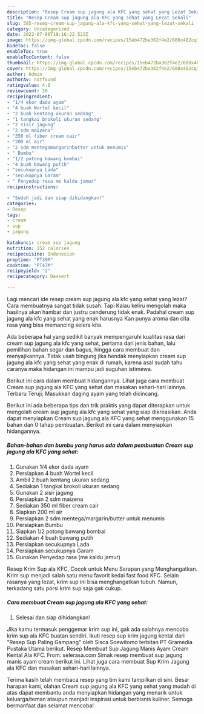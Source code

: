 ```yaml
---
description: "Resep Cream sup jagung ala KFC yang sehat yang Lezat Sekali"
title: "Resep Cream sup jagung ala KFC yang sehat yang Lezat Sekali"
slug: 385-resep-cream-sup-jagung-ala-kfc-yang-sehat-yang-lezat-sekali
category: Uncategorized
date: 2022-07-08T18:16:22.522Z
image: https://img-global.cpcdn.com/recipes/15eb472ba362f4e2/680x482cq70/cream-sup-jagung-ala-kfc-yang-sehat-foto-resep-utama.jpg
hideToc: false
enableToc: true
enableTocContent: false
thumbnail: https://img-global.cpcdn.com/recipes/15eb472ba362f4e2/680x482cq70/cream-sup-jagung-ala-kfc-yang-sehat-foto-resep-utama.jpg
cover: https://img-global.cpcdn.com/recipes/15eb472ba362f4e2/680x482cq70/cream-sup-jagung-ala-kfc-yang-sehat-foto-resep-utama.jpg
author: Admin
authorAv: notfound
ratingvalue: 4.8
reviewcount: 20
recipeingredient:
- "1/4 ekor dada ayam"
- "4 buah Wortel kecil"
- "2 buah kentang ukuran sedang"
- "1 tangkai brokoli ukuran sedang"
- "2 sisir jagung"
- "2 sdm maizena"
- "350 ml fiber cream cair"
- "200 ml air"
- "2 sdm mentegamargarinbutter untuk menumis"
- " Bumbu"
- "1/2 potong bawang bombai"
- "4 buah bawang putih"
- "secukupnya Lada"
- "secukupnya Garam"
- " Penyedap rasa me kaldu jamur"
recipeinstructions:

- "Sudah jadi dan siap dihidangkan!"
categories:
- Resep
tags:
- cream
- sup
- jagung

katakunci: cream sup jagung 
nutrition: 152 calories
recipecuisine: Indonesian
preptime: "PT39M"
cooktime: "PT47M"
recipeyield: "2"
recipecategory: Dessert

---
```



Lagi mencari ide resep cream sup jagung ala kfc yang sehat yang lezat? Cara membuatnya sangat tidak susah. Tapi Kalau keliru mengolah maka hasilnya akan hambar dan justru cenderung tidak enak. Padahal cream sup jagung ala kfc yang sehat yang enak harusnya Kan punya aroma dan cita rasa yang bisa memancing selera kita.


Ada beberapa hal yang sedikit banyak mempengaruhi kualitas rasa dari cream sup jagung ala kfc yang sehat, pertama dari jenis bahan, lalu pemilihan bahan segar dan bagus, hingga cara membuat dan menyajikannya. Tidak usah bingung jika hendak menyiapkan cream sup jagung ala kfc yang sehat yang enak di rumah, karena asal sudah tahu caranya maka hidangan ini mampu jadi suguhan istimewa.

Berikut ini cara dalam membuat hidangannya. Lihat juga cara membuat Cream sup jagung ala KFC yang sehat dan masakan sehari-hari lainnya. Terbaru Teruji; Masukkan daging ayam yang telah dicincang.


Berikut ini ada beberapa tips dan trik praktis yang dapat diterapkan untuk mengolah cream sup jagung ala kfc yang sehat yang siap dikreasikan. Anda dapat menyiapkan Cream sup jagung ala KFC yang sehat menggunakan 15 bahan dan 0 tahap pembuatan. Berikut ini cara dalam menyiapkan hidangannya.

<!--inarticleads1-->

##### Bahan-bahan dan bumbu yang harus ada dalam pembuatan Cream sup jagung ala KFC yang sehat:

1. Gunakan 1/4 ekor dada ayam
1. Persiapkan 4 buah Wortel kecil
1. Ambil 2 buah kentang ukuran sedang
1. Sediakan 1 tangkai brokoli ukuran sedang
1. Gunakan 2 sisir jagung
1. Persiapkan 2 sdm maizena
1. Sediakan 350 ml fiber cream cair
1. Siapkan 200 ml air
1. Persiapkan 2 sdm mentega/margarin/butter untuk menumis
1. Persiapkan  Bumbu
1. Siapkan 1/2 potong bawang bombai
1. Sediakan 4 buah bawang putih
1. Persiapkan secukupnya Lada
1. Persiapkan secukupnya Garam
1. Gunakan  Penyedap rasa (me kaldu jamur)


Resep Krim Sup ala KFC, Cocok untuk Menu Sarapan yang Menghangatkan. Krim sup menjadi salah satu menu favorit kedai fast food KFC. Selain rasanya yang lezat, krim sup ini bisa menghangatkan tubuh. Namun, terkadang satu porsi krim sup saja gak cukup. 

<!--inarticleads2-->

##### Cara membuat Cream sup jagung ala KFC yang sehat:


1. Selesai dan siap dihidangkan!

Jika kamu termasuk penggemar krim sup ini, gak ada salahnya mencoba krim sup ala KFC buatan sendiri. Ikuti resep sup krim jagung kental dari &#34;Resep Sup Paling Gampang&#34; oleh Sisca Soewitomo terbitan PT Gramedia Pustaka Utama berikut. Resep Membuat Sup Jagung Manis Ayam Cream Kental Ala KFC. From: selerasa.com Simak resep membuat sup jagung manis ayam cream berikut ini. Lihat juga cara membuat Sup Krim Jagung ala KFC dan masakan sehari-hari lainnya. 

Terima kasih telah membaca resep yang tim kami tampilkan di sini. Besar harapan kami, olahan Cream sup jagung ala KFC yang sehat yang mudah di atas dapat membantu anda menyiapkan hidangan yang menarik untuk keluarga/teman ataupun menjadi inspirasi untuk berbisnis kuliner. Semoga bermanfaat dan selamat mencoba!
